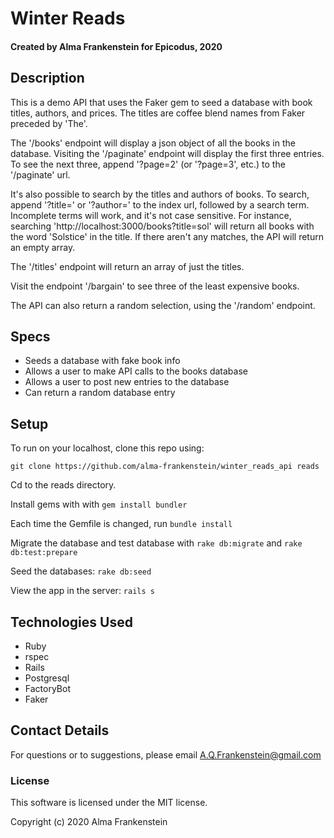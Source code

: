 # Winter Reads

#### Created by Alma Frankenstein for Epicodus, 2020

## Description

This is a demo API that uses the Faker gem to seed a database with book titles, authors, and prices. The titles are coffee blend names from Faker preceded by 'The'.

The '/books' endpoint will display a json object of all the books in the database. Visiting the '/paginate' endpoint will display the first three entries. To see the next three, append '?page=2' (or '?page=3', etc.) to the '/paginate' url. 

It's also possible to search by the titles and authors of books. To search, append '?title=' or '?author=' to the index url, followed by a search term. Incomplete terms will work, and it's not case sensitive. For instance, searching 'http://localhost:3000/books?title=sol' will return all books with the word 'Solstice' in the title. If there aren't any matches, the API will return an empty array.

The '/titles' endpoint will return an array of just the titles.

Visit the endpoint '/bargain' to see three of the least expensive books.

The API can also return a random selection, using the '/random' endpoint.

## Specs

* Seeds a database with fake book info
* Allows a user to make API calls to the books database
* Allows a user to post new entries to the database
* Can return a random database entry

## Setup

To run on your localhost, clone this repo using:

```git clone https://github.com/alma-frankenstein/winter_reads_api reads```

Cd to the reads directory.

Install gems with with ```gem install bundler```

Each time the Gemfile is changed, run ```bundle install```

Migrate the database and test database with ```rake db:migrate``` and ```rake db:test:prepare```

Seed the databases: ```rake db:seed```

View the app in the server: ```rails s```


## Technologies Used

* Ruby
* rspec
* Rails
* Postgresql
* FactoryBot
* Faker

## Contact Details

For questions or to suggestions, please email A.Q.Frankenstein@gmail.com

### License

This software is licensed under the MIT license.

Copyright (c) 2020 Alma Frankenstein